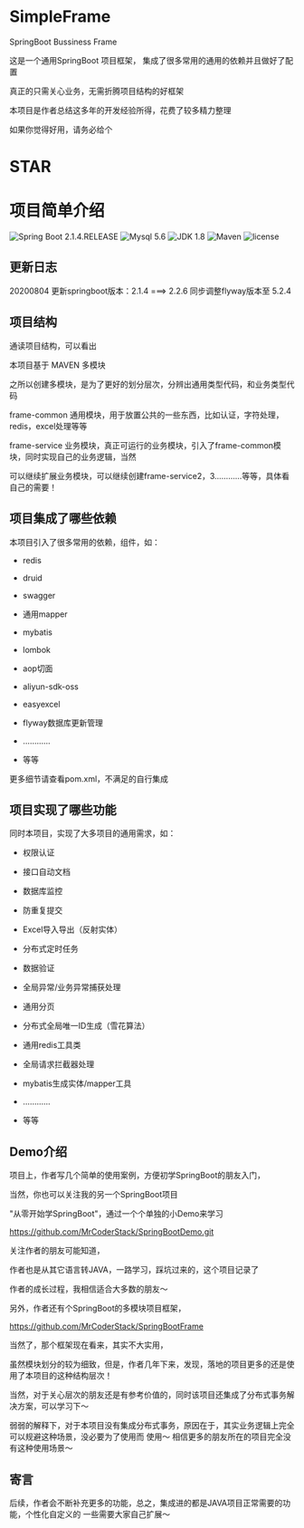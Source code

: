 # SimpleFrame

SpringBoot Bussiness Frame

这是一个通用SpringBoot 项目框架， 集成了很多常用的通用的依赖并且做好了配置

真正的只需关心业务，无需折腾项目结构的好框架

本项目是作者总结这多年的开发经验所得，花费了较多精力整理

如果你觉得好用，请务必给个 <h1> STAR</h1>





# 项目简单介绍


![Spring Boot 2.1.4.RELEASE](https://img.shields.io/badge/Spring%20Boot-2.1.3.RELEASE-brightgreen.svg)
![Mysql 5.6](https://img.shields.io/badge/Mysql-5.6-blue.svg)
![JDK 1.8](https://img.shields.io/badge/JDK-1.8-brightgreen.svg)
![Maven](https://img.shields.io/badge/Maven-3.6.0-yellowgreen.svg)
![license](https://img.shields.io/badge/license-MPL--2.0-blue.svg)  


## 更新日志
20200804  更新springboot版本：2.1.4 ===> 2.2.6
          同步调整flyway版本至 5.2.4


## 项目结构


通读项目结构，可以看出

本项目基于 MAVEN 多模块

之所以创建多模块，是为了更好的划分层次，分辨出通用类型代码，和业务类型代码

frame-common  通用模块，用于放置公共的一些东西，比如认证，字符处理，redis，excel处理等等

frame-service 业务模块，真正可运行的业务模块，引入了frame-common模块，同时实现自己的业务逻辑，当然

可以继续扩展业务模块，可以继续创建frame-service2，3…………等等，具体看自己的需要！



## 项目集成了哪些依赖


本项目引入了很多常用的依赖，组件，如：

- redis
- druid
- swagger
- 通用mapper
- mybatis
- lombok
- aop切面
- aliyun-sdk-oss
- easyexcel
- flyway数据库更新管理

- …………

- 等等

更多细节请查看pom.xml，不满足的自行集成



## 项目实现了哪些功能


同时本项目，实现了大多项目的通用需求，如：

- 权限认证
- 接口自动文档
- 数据库监控
- 防重复提交
- Excel导入导出（反射实体）
- 分布式定时任务
- 数据验证
- 全局异常/业务异常捕获处理
- 通用分页
- 分布式全局唯一ID生成（雪花算法）
- 通用redis工具类
- 全局请求拦截器处理
- mybatis生成实体/mapper工具

- …………

- 等等




## Demo介绍


项目上，作者写几个简单的使用案例，方便初学SpringBoot的朋友入门， 

当然，你也可以关注我的另一个SpringBoot项目 

"从零开始学SpringBoot"，通过一个个单独的小Demo来学习

https://github.com/MrCoderStack/SpringBootDemo.git

关注作者的朋友可能知道，

作者也是从其它语言转JAVA，一路学习，踩坑过来的，这个项目记录了

作者的成长过程，我相信适合大多数的朋友～

另外，作者还有个SpringBoot的多模块项目框架，

https://github.com/MrCoderStack/SpringBootFrame

当然了，那个框架现在看来，其实不大实用，

虽然模块划分的较为细致，但是，作者几年下来，发现，落地的项目更多的还是使用了本项目的这种结构层次！

当然，对于关心层次的朋友还是有参考价值的，同时该项目还集成了分布式事务解决方案，可以学习下～

弱弱的解释下，对于本项目没有集成分布式事务，原因在于，其实业务逻辑上完全可以规避这种场景，没必要为了使用而
使用～ 相信更多的朋友所在的项目完全没有这种使用场景～


## 寄言

后续，作者会不断补充更多的功能，总之，集成进的都是JAVA项目正常需要的功能，个性化自定义的
一些需要大家自己扩展～





